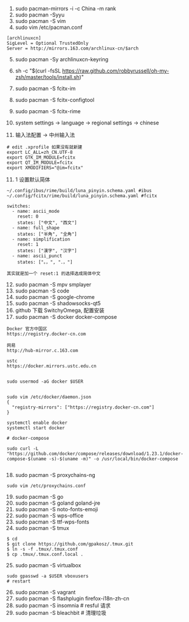 1. sudo pacman-mirrors -i -c China -m rank
2. sudo pacman -Syyu
3. sudo pacman -S vim
4. sudo vim /etc/pacman.conf

```
[archlinuxcn]
SigLevel = Optional TrustedOnly
Server = http://mirrors.163.com/archlinux-cn/$arch
```

5. sudo pacman -Sy archlinuxcn-keyring
6. sh -c "$(curl -fsSL https://raw.github.com/robbyrussell/oh-my-zsh/master/tools/install.sh)"
7. sudo pacman -S fcitx-im
8. sudo pacman -S fcitx-configtool
9. sudo pacman -S fcitx-rime

10. system settings -> language -> regional settings -> chinese
11. 输入法配置 -> 中州输入法

```
# edit .xprofile 如果没有就新建
export LC_ALL=zh_CN.UTF-8
export GTK_IM_MODULE=fcitx
export QT_IM_MODULE=fcitx
export XMODIFIERS="@im=fcitx"
```

11. 1 设置默认简体
```
~/.config/ibus/rime/build/luna_pinyin.schema.yaml #ibus 
~/.config/fcitx/rime/build/luna_pinyin.schema.yaml #fcitx

switches:
  - name: ascii_mode
    reset: 0
    states: ["中文", "西文"]
  - name: full_shape
    states: ["半角", "全角"]
  - name: simplification
    reset: 1
    states: ["漢字", "汉字"]
  - name: ascii_punct
    states: ["。，", "．，"]

其实就是加一个 reset:1 的选择选成简体中文
```


12. sudo pacman -S mpv smplayer
13. sudo pacman -S code
14. sudo pacman -S google-chrome
15. sudo pacman -S shadowsocks-qt5
16. github 下载 SwitchyOmega, 配置安装
17. sudo pacman -S docker docker-compose

```
Docker 官方中国区
https://registry.docker-cn.com

网易
http://hub-mirror.c.163.com

ustc
https://docker.mirrors.ustc.edu.cn


sudo usermod -aG docker $USER


sudo vim /etc/docker/daemon.json
{
  "registry-mirrors": ["https://registry.docker-cn.com"]
}

systemctl enable docker
systemctl start docker

# docker-compose

sudo curl -L "https://github.com/docker/compose/releases/download/1.23.1/docker-compose-$(uname -s)-$(uname -m)" -o /usr/local/bin/docker-compose


```

18. sudo pacman -S proxychains-ng

```
sudo vim /etc/proxychains.conf

```

19. sudo pacman -S go
20. sudo pacman -S goland goland-jre
21. sudo pacman -S noto-fonts-emoji 
22. sudo pacman -S wps-office
23. sudo pacman -S ttf-wps-fonts
24. sudo pacman -S tmux
```
$ cd
$ git clone https://github.com/gpakosz/.tmux.git
$ ln -s -f .tmux/.tmux.conf
$ cp .tmux/.tmux.conf.local .
```

25. sudo pacman -S virtualbox
```
sudo gpasswd -a $USER vboxusers
# restart
```
26. sudo pacman -S vagrant 
27. sudo pacman -S flashplugin firefox-i18n-zh-cn
28. sudo pacman -S insomnia  # resful 请求
29. sudo pacman -S bleachbit # 清理垃圾
